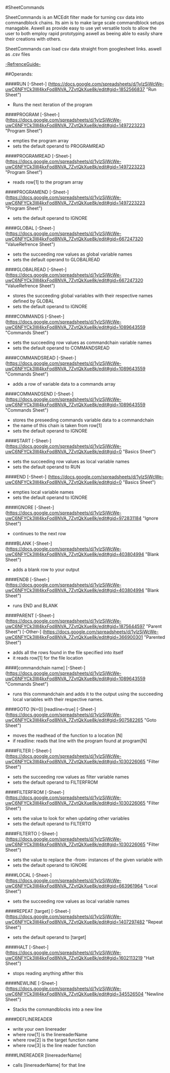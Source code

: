 #SheetCommands

SheetCommands is an MCEdit filter made for turning csv data into commandblock chains. Its aim is to make large scale commandblock setups managable. Aswell as provide easy to use yet versatile tools to allow the user to both employ rapid prototyping aswell as beeing able to easily share their creations with others. 

SheetCommands can load csv data straight from googlesheet links. aswell as .csv files

[-RefrenceGuide-](https://docs.google.com/spreadsheets/d/1ylzSjWcWe-uwC6NFYCk3W4kxFod8NVA_7ZvtQkXue8k/edit#gid=0 "Basics Sheet")


##Operands:

####RUN [-Sheet-] (https://docs.google.com/spreadsheets/d/1ylzSjWcWe-uwC6NFYCk3W4kxFod8NVA_7ZvtQkXue8k/edit#gid=1852566837 "Run Sheet")
- Runs the next iteration of the program

####PROGRAM [-Sheet-] (https://docs.google.com/spreadsheets/d/1ylzSjWcWe-uwC6NFYCk3W4kxFod8NVA_7ZvtQkXue8k/edit#gid=1497223223 "Program Sheet")
- empties the program array
- sets the default operand to PROGRAMREAD

####PROGRAMREAD [-Sheet-] (https://docs.google.com/spreadsheets/d/1ylzSjWcWe-uwC6NFYCk3W4kxFod8NVA_7ZvtQkXue8k/edit#gid=1497223223 "Program Sheet")
- reads row[1] to the program array

####PROGRAMEND [-Sheet-] (https://docs.google.com/spreadsheets/d/1ylzSjWcWe-uwC6NFYCk3W4kxFod8NVA_7ZvtQkXue8k/edit#gid=1497223223 "Program Sheet")
- sets the default operand to IGNORE

####GLOBAL [-Sheet-] (https://docs.google.com/spreadsheets/d/1ylzSjWcWe-uwC6NFYCk3W4kxFod8NVA_7ZvtQkXue8k/edit#gid=667247320 "ValueRefrence Sheet")
- sets the succeeding row values as global variable names
- sets the default operand to GLOBALREAD

####GLOBALREAD [-Sheet-] (https://docs.google.com/spreadsheets/d/1ylzSjWcWe-uwC6NFYCk3W4kxFod8NVA_7ZvtQkXue8k/edit#gid=667247320 "ValueRefrence Sheet")
- stores the succeeding global variables with their respective names defined by GLOBAL
- sets the default operand to IGNORE

####COMMANDS [-Sheet-] (https://docs.google.com/spreadsheets/d/1ylzSjWcWe-uwC6NFYCk3W4kxFod8NVA_7ZvtQkXue8k/edit#gid=1089643559 "Commands Sheet")
- sets the succeeding row values as commandchain variable names
- sets the default operand to COMMANDSREAD

####COMMANDSREAD [-Sheet-] (https://docs.google.com/spreadsheets/d/1ylzSjWcWe-uwC6NFYCk3W4kxFod8NVA_7ZvtQkXue8k/edit#gid=1089643559 "Commands Sheet")
- adds a row of variable data to a commands array

####COMMANDSEND [-Sheet-] (https://docs.google.com/spreadsheets/d/1ylzSjWcWe-uwC6NFYCk3W4kxFod8NVA_7ZvtQkXue8k/edit#gid=1089643559 "Commands Sheet")
- stores the preseeding commands variable data to a commandchain
- the name of this chain is taken from row[1]
- sets the default operand to IGNORE

####START [-Sheet-] (https://docs.google.com/spreadsheets/d/1ylzSjWcWe-uwC6NFYCk3W4kxFod8NVA_7ZvtQkXue8k/edit#gid=0 "Basics Sheet")
- sets the succeeding row values as local variable names
- sets the default operand to RUN

####END [-Sheet-] (https://docs.google.com/spreadsheets/d/1ylzSjWcWe-uwC6NFYCk3W4kxFod8NVA_7ZvtQkXue8k/edit#gid=0 "Basics Sheet")
- empties local variable names
- sets the default operand to IGNORE

####IGNORE [-Sheet-] (https://docs.google.com/spreadsheets/d/1ylzSjWcWe-uwC6NFYCk3W4kxFod8NVA_7ZvtQkXue8k/edit#gid=972831184 "Ignore  Sheet")
- continues to the next row

####BLANK [-Sheet-] (https://docs.google.com/spreadsheets/d/1ylzSjWcWe-uwC6NFYCk3W4kxFod8NVA_7ZvtQkXue8k/edit#gid=403804994 "Blank  Sheet")
- adds a blank row to your output

####ENDB [-Sheet-] (https://docs.google.com/spreadsheets/d/1ylzSjWcWe-uwC6NFYCk3W4kxFod8NVA_7ZvtQkXue8k/edit#gid=403804994 "Blank  Sheet")
- runs END and BLANK

####PARENT [-Sheet-] (https://docs.google.com/spreadsheets/d/1ylzSjWcWe-uwC6NFYCk3W4kxFod8NVA_7ZvtQkXue8k/edit#gid=1875644597 "Parent  Sheet") [-Other-] (https://docs.google.com/spreadsheets/d/1ylzSjWcWe-uwC6NFYCk3W4kxFod8NVA_7ZvtQkXue8k/edit#gid=366900301 "Parented  Sheet")
- adds all the rows found in the file specified into itself
- it reads row[1] for the file location

####[commandchain name] [-Sheet-] (https://docs.google.com/spreadsheets/d/1ylzSjWcWe-uwC6NFYCk3W4kxFod8NVA_7ZvtQkXue8k/edit#gid=1089643559 "Commands Sheet")
- runs this commandchain and adds it to the output using the succeeding local variables with their respective names.

####GOTO [N=0] [readline=true] [-Sheet-] (https://docs.google.com/spreadsheets/d/1ylzSjWcWe-uwC6NFYCk3W4kxFod8NVA_7ZvtQkXue8k/edit#gid=907582265 "Goto  Sheet")
- moves the readhead of the function to a location [N]
- if readline: reads that line with the program found at program[N]

####FILTER [-Sheet-] (https://docs.google.com/spreadsheets/d/1ylzSjWcWe-uwC6NFYCk3W4kxFod8NVA_7ZvtQkXue8k/edit#gid=1030226065 "Filter  Sheet")
- sets the succeeding row values as filter variable names
- sets the default operand to FILTERFROM

####FILTERFROM [-Sheet-] (https://docs.google.com/spreadsheets/d/1ylzSjWcWe-uwC6NFYCk3W4kxFod8NVA_7ZvtQkXue8k/edit#gid=1030226065 "Filter  Sheet")
- sets the value to look for when updating other variables
- sets the default operand to FILTERTO

####FILTERTO [-Sheet-] (https://docs.google.com/spreadsheets/d/1ylzSjWcWe-uwC6NFYCk3W4kxFod8NVA_7ZvtQkXue8k/edit#gid=1030226065 "Filter  Sheet")
- sets the value to replace the -from- instances of the given variable with
- sets the default operand to IGNORE

####LOCAL [-Sheet-] (https://docs.google.com/spreadsheets/d/1ylzSjWcWe-uwC6NFYCk3W4kxFod8NVA_7ZvtQkXue8k/edit#gid=663961964 "Local  Sheet")
- sets the succeeding row values as local variable names

####REPEAT [target] [-Sheet-] (https://docs.google.com/spreadsheets/d/1ylzSjWcWe-uwC6NFYCk3W4kxFod8NVA_7ZvtQkXue8k/edit#gid=1407297482 "Repeat  Sheet")
- sets the default operand to [target]

####HALT [-Sheet-] (https://docs.google.com/spreadsheets/d/1ylzSjWcWe-uwC6NFYCk3W4kxFod8NVA_7ZvtQkXue8k/edit#gid=1602113219 "Halt  Sheet")
- stops reading anything afther this

####NEWLINE [-Sheet-] (https://docs.google.com/spreadsheets/d/1ylzSjWcWe-uwC6NFYCk3W4kxFod8NVA_7ZvtQkXue8k/edit#gid=345526504 "Newline  Sheet")
- Stacks the commandblocks into a new line

####DEFLINEREADER
- write your own linereader
- where row[1] is the linereaderName
- where row[2] is the target function name
- where row[3] is the line reader function

####LINEREADER [linereaderName]
- calls [linereaderName] for that line

